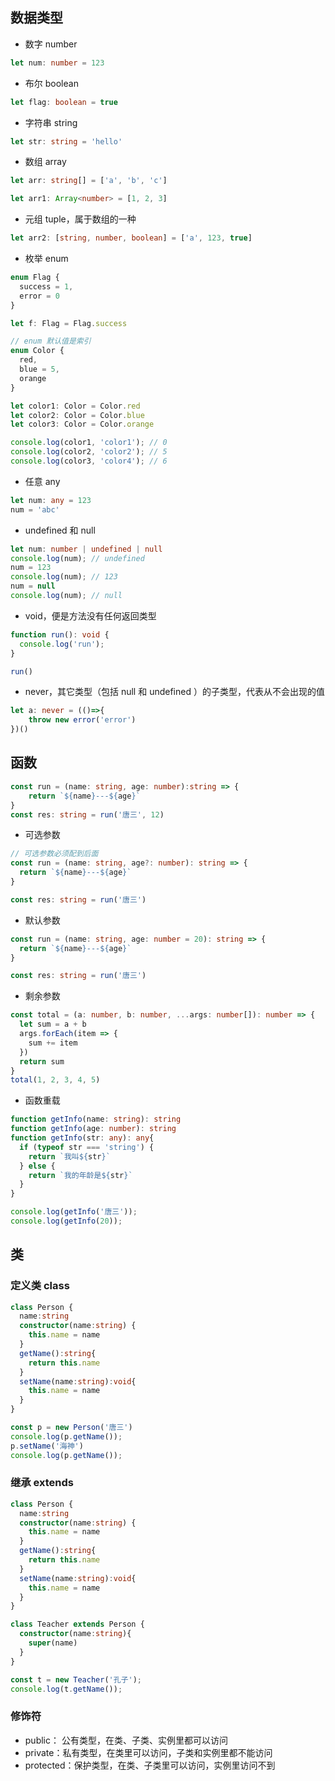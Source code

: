 ## 数据类型

- 数字 number

```typescript
let num: number = 123 
```

- 布尔 boolean

```typescript
let flag: boolean = true
```

- 字符串 string

```typescript
let str: string = 'hello'
```

- 数组 array

```typescript
let arr: string[] = ['a', 'b', 'c']

let arr1: Array<number> = [1, 2, 3]
```

- 元组 tuple，属于数组的一种

```typescript
let arr2: [string, number, boolean] = ['a', 123, true]
```

- 枚举 enum

```typescript
enum Flag {
  success = 1,
  error = 0
}

let f: Flag = Flag.success

// enum 默认值是索引
enum Color {
  red,
  blue = 5,
  orange
}

let color1: Color = Color.red
let color2: Color = Color.blue
let color3: Color = Color.orange

console.log(color1, 'color1'); // 0
console.log(color2, 'color2'); // 5
console.log(color3, 'color4'); // 6 
```

- 任意 any

```typescript
let num: any = 123
num = 'abc'
```

- undefined 和 null

```typescript
let num: number | undefined | null
console.log(num); // undefined
num = 123
console.log(num); // 123
num = null
console.log(num); // null
```

- void，便是方法没有任何返回类型

```typescript
function run(): void {
  console.log('run');
}

run()
```

- never，其它类型（包括 null 和 undefined ）的子类型，代表从不会出现的值

```typescript
let a: never = (()=>{
    throw new error('error')
})()
```



## 函数

```typescript
const run = (name: string, age: number):string => {
	return `${name}---${age}`
}
const res: string = run('唐三', 12)
```

- 可选参数

```typescript
// 可选参数必须配到后面
const run = (name: string, age?: number): string => {
  return `${name}---${age}`
}

const res: string = run('唐三')
```

- 默认参数

```typescript
const run = (name: string, age: number = 20): string => {
  return `${name}---${age}`
}

const res: string = run('唐三')
```

- 剩余参数

```typescript
const total = (a: number, b: number, ...args: number[]): number => {
  let sum = a + b
  args.forEach(item => {
    sum += item
  })
  return sum
}
total(1, 2, 3, 4, 5)
```

- 函数重载

```typescript
function getInfo(name: string): string
function getInfo(age: number): string
function getInfo(str: any): any{
  if (typeof str === 'string') {
    return `我叫${str}`
  } else {
    return `我的年龄是${str}`
  }
}

console.log(getInfo('唐三'));
console.log(getInfo(20));
```

## 类

### 定义类 class

```typescript
class Person {
  name:string
  constructor(name:string) {
    this.name = name
  }
  getName():string{
    return this.name
  }
  setName(name:string):void{
    this.name = name
  }
}

const p = new Person('唐三')
console.log(p.getName());
p.setName('海神')
console.log(p.getName());
```

### 继承 extends

```typescript
class Person {
  name:string
  constructor(name:string) {
    this.name = name
  }
  getName():string{
    return this.name
  }
  setName(name:string):void{
    this.name = name
  }
}

class Teacher extends Person {
  constructor(name:string){
    super(name)
  }
}

const t = new Teacher('孔子');
console.log(t.getName());
```

### 修饰符

- public： 公有类型，在类、子类、实例里都可以访问
- private：私有类型，在类里可以访问，子类和实例里都不能访问
- protected：保护类型，在类、子类里可以访问，实例里访问不到



